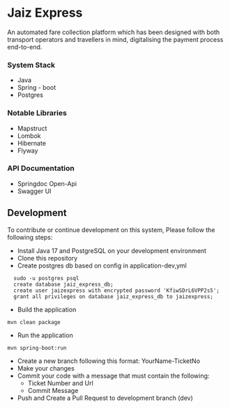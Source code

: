 # Jaiz Express 

An automated fare collection platform which has been designed with both transport operators 
and travellers in mind, digitalising the payment process end-to-end. 

### System Stack
- Java
- Spring - boot
- Postgres

### Notable Libraries
- Mapstruct
- Lombok
- Hibernate
- Flyway

### API Documentation
- Springdoc Open-Api
- Swagger UI

## Development

To contribute or continue development on this system, Please follow the following steps:

- Install Java 17 and PostgreSQL on your development environment
- Clone this repository
- Create postgres db based on config in application-dev,yml
````
  sudo -u postgres psql
  create database jaiz_express_db;
  create user jaizexpress with encrypted password 'KfiwSDrL6VPP2s5';
  grant all privileges on database jaiz_express_db to jaizexpress;
````
- Build the application
````shell
mvn clean package
````
- Run the application
```shell
mvn spring-boot:run
```
- Create a new branch following this format: YourName-TicketNo
- Make your changes
- Commit your code with a message that must contain the following:
  - Ticket Number and Url
  - Commit Message
- Push and Create a Pull Request to development branch (dev)

